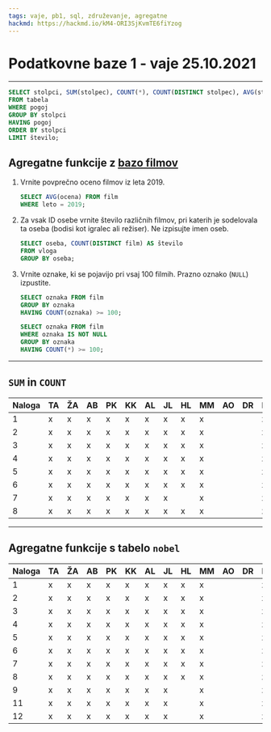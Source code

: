 ```yaml
---
tags: vaje, pb1, sql, združevanje, agregatne
hackmd: https://hackmd.io/kM4-ORI3SjKvmTE6fiYzog
---
```

# Podatkovne baze 1 - vaje 25.10.2021

---

```sql
SELECT stolpci, SUM(stolpec), COUNT(*), COUNT(DISTINCT stolpec), AVG(stolpec), ...
FROM tabela
WHERE pogoj
GROUP BY stolpci
HAVING pogoj
ORDER BY stolpci
LIMIT število;
```

## Agregatne funkcije z [bazo filmov](https://ucilnica.fmf.uni-lj.si/mod/resource/view.php?id=33636)

1. Vrnite povprečno oceno filmov iz leta 2019.

   ```sql
   SELECT AVG(ocena) FROM film
   WHERE leto = 2019;
   ```

2. Za vsak ID osebe vrnite število različnih filmov, pri katerih je sodelovala ta oseba (bodisi kot igralec ali režiser). Ne izpisujte imen oseb.

   ```sql
   SELECT oseba, COUNT(DISTINCT film) AS število
   FROM vloga
   GROUP BY oseba;
   ```

3. Vrnite oznake, ki se pojavijo pri vsaj 100 filmih. Prazno oznako (`NULL`) izpustite.

   ```sql
   SELECT oznaka FROM film
   GROUP BY oznaka
   HAVING COUNT(oznaka) >= 100;
   
   SELECT oznaka FROM film
   WHERE oznaka IS NOT NULL
   GROUP BY oznaka
   HAVING COUNT(*) >= 100;
   ```
---

## `SUM` in `COUNT`

| Naloga | TA | ŽA | AB | PK | KK | AL | JL | HL | MM | AO | DR | BR | AS | MS | DŠ | LT | TT |
| ------ | -- | -- | -- | -- | -- | -- | -- | -- | -- | -- | -- | -- | -- | -- | -- | -- | -- |
| 1      | x  | x  | x  |  x |  x | x  | x  |  x |x    |    |   | x | x   | x  |  x |  x  |   x |
| 2      |x   | x  | x  |  x |  x | x  | x  |  x |x    |    |   | x | x   | x  |  x |  x  |   x |
| 3      |x   | x  | x  |  x |  x | x  | x  |  x |x    |    |   | x | x   | x  |  x |  x  |   x |
| 4      |x   | x  | x  |  x |  x | x  | x  |  x |x    |    |   | x | x   | x  |  x |  x  |   x |
| 5      |x   | x  | x  |  x |  x | x  | x  |  x |x    |    |   | x | x   | x  |  x |  x  |   x |
| 6      |x   | x  | x  |  x |  x | x  | x  |  x |x    |    |   | x | x   | x  |  x |  x  |   x |
| 7      |x   | x  | x  |  x |  x | x  | x  |    |x    |    |   | x | x   | x  |  x |  x  |   x |
| 8      |x   | x  | x  |  x |  x | x  | x  |  x |x    |    |   | x | x   | x  |  x |  x  |   x |

---

## Agregatne funkcije s tabelo `nobel`

| Naloga | TA | ŽA | AB | PK | KK | AL | JL | HL | MM | AO | DR | BR | AS | MS | DŠ | LT | TT |
| ------ | -- | -- | -- | -- | -- | -- | -- | -- | -- | -- | -- | -- | -- | -- | -- | -- | -- |
| 1      |x   | x  | x  |  x |  x | x  | x  |  x |x    |    |    | x  | x   | x  |  x |  x  |   x |
| 2      |x   | x  | x  |  x |  x | x  | x  |  x |x    |    |    | x  | x   | x  |  x |  x  |   x |
| 3      |x   | x  | x  |  x |  x | x  | x  |  x |x    |    |    | x  | x   | x  |  x |  x  |   x |
| 4      |x   | x  | x  |  x |  x | x  | x  |  x |x    |    |    | x  | x   | x  |  x |  x  |   x |
| 5      |x   | x  | x  |  x |  x | x  | x  |  x |x    |    |    | x  | x   | x  |  x |  x  |   x |
| 6      |x   | x  | x  |  x |  x | x  | x  |  x |x    |    |    | x  | x   | x  |  x |  x  |   x |
| 7      |x   | x  | x  |  x |  x | x  | x  |  x |x    |    |    | x  | x   | x  |  x |  x  |   x |
| 8      |x   | x  | x  |  x |  x | x  | x  |  x |x    |    |    | x  | x   | x  |  x |  x  |   x |
| 9      |x   | x  | x  |  x |  x | x  | x  |    |x    |    |    | x  | x   | x  |  x |  x  |   x |
| 11     |x   | x  | x  |  x |  x | x  | x  |    |x    |    |    | x  | x   | x  |  x |  x  |   x |
| 12     |x   | x  | x  |  x |  x | x  | x  |    |x    |    |    | x  | x   | x  |  x |  x  |   x |